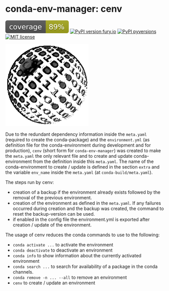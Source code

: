 # conda-env-manager: cenv

![coverage](img/coverage.svg)
[![PyPI version fury.io](https://badge.fury.io/py/cenv_tool.svg)](https://pypi.python.org/pypi/cenv_tool/)
[![PyPI pyversions](https://img.shields.io/pypi/pyversions/cenv_tool.svg)](https://pypi.python.org/pypi/cenv_tool/)
[![MIT license](https://img.shields.io/badge/License-MIT-blue.svg)](https://lbesson.mit-license.org/)

![logo](img/logo.png)

Due to the redundant dependency information inside the `meta.yaml` (required
to create the conda-package) and the `environment.yml` (as definition file
for the conda-environment during development and for production), `cenv`
(short form for `conda-env-manager`) was created to make the `meta.yaml`
the only relevant file and to create and update conda-environment from the
definition inside this `meta.yaml`.
The name of the conda-environment to create / update is defined in the section
`extra` and the variable `env_name` inside the `meta.yaml` (at
`conda-build/meta.yaml`).

The steps run by cenv:

* creation of a backup if the environment already exists followed by the
  removal of the previous environment.
* creation of the environment as defined in the `meta.yaml`.
  If any failures occurred during creation and the backup was created, the
  command to reset the backup-version can be used.
* if enabled in the config file the environment.yml is exported after creation
  / update of the environment.


The usage of cenv reduces the conda commands to use to the following:

* `conda activate ...` to activate the environment
* `conda deactivate` to deactivate an environment
* `conda info` to show information about the currently activated environment
* `conda search ...` to search for availability of a package in the conda
  channels.
* `conda remove -n ... --all` to remove an environment
* `cenv` to create / update an environment
